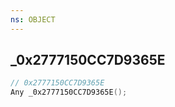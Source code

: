```yaml
---
ns: OBJECT
---
```

## _0x2777150CC7D9365E

```c
// 0x2777150CC7D9365E
Any _0x2777150CC7D9365E();
```

